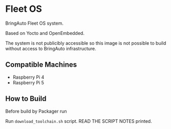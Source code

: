 
# Fleet OS

BringAuto Fleet OS system.

Based on Yocto and OpenEmbedded.

The system is not publicibly accessible so this image is not possible to build without access to BringAuto infrastructure.

## Compatible Machines

- Raspberry Pi 4
- Raspberry Pi 5

## How to Build

Before build by Packager run

Run `download_toolchain.sh` script. READ THE SCRIPT NOTES printed.